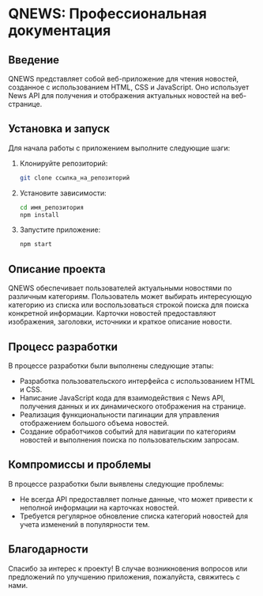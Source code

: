 # QNEWS: Профессиональная документация

## Введение

QNEWS представляет собой веб-приложение для чтения новостей, созданное с использованием HTML, CSS и JavaScript. Оно использует News API для получения и отображения актуальных новостей на веб-странице.

## Установка и запуск

Для начала работы с приложением выполните следующие шаги:

1. Клонируйте репозиторий:

   ```bash
   git clone ссылка_на_репозиторий
   ```

2. Установите зависимости:

   ```bash
   cd имя_репозитория
   npm install
   ```

3. Запустите приложение:

   ```bash
   npm start
   ```

## Описание проекта

QNEWS обеспечивает пользователей актуальными новостями по различным категориям. Пользователь может выбирать интересующую категорию из списка или воспользоваться строкой поиска для поиска конкретной информации. Карточки новостей предоставляют изображения, заголовки, источники и краткое описание новости.

## Процесс разработки

В процессе разработки были выполнены следующие этапы:

- Разработка пользовательского интерфейса с использованием HTML и CSS.
- Написание JavaScript кода для взаимодействия с News API, получения данных и их динамического отображения на странице.
- Реализация функциональности пагинации для управления отображением большого объема новостей.
- Создание обработчиков событий для навигации по категориям новостей и выполнения поиска по пользовательским запросам.

## Компромиссы и проблемы

В процессе разработки были выявлены следующие проблемы:

- Не всегда API предоставляет полные данные, что может привести к неполной информации на карточках новостей.
- Требуется регулярное обновление списка категорий новостей для учета изменений в популярности тем.

## Благодарности

Спасибо за интерес к проекту! В случае возникновения вопросов или предложений по улучшению приложения, пожалуйста, свяжитесь с нами.